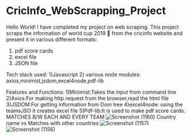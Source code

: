 # CricInfo_WebScrapping_Project
Hello World!
I have completed my project on web scraping.
This project scraps the information of world cup 2019 🏏 from the cricinfo website and present it in various different formats:
1) pdf score cards
2) excel file
3) JSON file

Tech stack used:
1)Javascript
2) various node modules: axios,minimist,jsdom,excel4node,pdf-lib

Features and Functions:
1)Minimist:Takes the input from command line
2)Axios:For making http request from the browser,read the html file
3)JSDOM:For getting information from Dom tree
4)excel4node: using the teamsJSO it creates excel file
5)Pdf-lib:It is used to make pdf score cards.
MATCHES B/W EACH AND EVERY TEAM
![Screenshot (1160)](https://user-images.githubusercontent.com/69108180/147871738-6ffc8425-163f-4dc2-80c2-7c556d86c23d.png)
Country name vs Matches with other countries
![Screenshot (1157)](https://user-images.githubusercontent.com/69108180/147871861-3759cccd-7d7e-4f00-b135-5e54129880c7.png)
![Screenshot (1156)](https://user-images.githubusercontent.com/69108180/147871866-fff8486a-b710-47d6-910b-67849bcc7c52.png)

